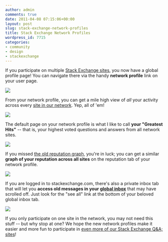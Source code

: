 ```yaml
---
author: admin
comments: true
date: 2011-04-08 07:15:06+00:00
layout: post
slug: stack-exchange-network-profiles
title: Stack Exchange Network Profiles
wordpress_id: 7715
categories:
- community
- design
- stackexchange
---
```


If you participate on multiple [Stack Exchange sites](http://stackexchange.com/sites), you now have a global profile page! You can navigate there via the handy **network profile** link on your user page.

[![](http://blog.stackoverflow.com/wp-content/uploads/stack-exchange-global-profile-page-0.png)](http://superuser.com/users/310/dennis-williamson)

From your network profile, you can get a mile high view of _all_ your activity across every [site in our network](http://stackexchange.com/sites). Yep, all of 'em!

[![](http://blog.stackoverflow.com/wp-content/uploads/stack-exchange-global-profile-page-1.png)](http://stackexchange.com/users/357a2695-66b4-4ab9-9bbd-502d6ad0b1ce?tab=activity)

The default page on your network profile is what I like to call **your "Greatest Hits"** -- that is, your highest voted questions and answers from all network sites.

[![](http://blog.stackoverflow.com/wp-content/uploads/stack-exchange-global-profile-page-2.png)](http://stackexchange.com/users/357a2695-66b4-4ab9-9bbd-502d6ad0b1ce)

If you missed [the old reputation graph](http://blog.stackoverflow.com/2011/03/r-i-p-envelope-hello-improved-user-pages/), you're in luck; you can get a similar **graph of your reputation across all sites** on the reputation tab of your network profile.

[![](http://blog.stackoverflow.com/wp-content/uploads/stack-exchange-global-profile-page-4.png)](http://stackexchange.com/users/357a2695-66b4-4ab9-9bbd-502d6ad0b1ce?tab=reputation)

If you are logged in to stackexchange.com, there's also a private inbox tab that will let you **access old messages in your [global inbox](http://blog.stackoverflow.com/2010/09/new-global-inbox/)** that may have scrolled off. Just look for the "see all" link at the bottom of your beloved global inbox tab.

![](http://blog.stackoverflow.com/wp-content/uploads/stack-exchange-global-profile-page-5.png)

If you only participate on one site in the network, you may not need this stuff -- but why stop at one? We hope the new network profiles make it easier and more fun to participate in [even more of our Stack Exchange Q&A; sites](http://stackexchange.com/sites)!
